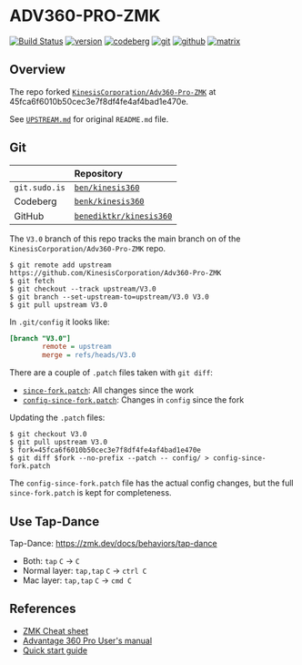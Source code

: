 # ADV360-PRO-ZMK

[![Build Status](https://jenkins.sudo.is/buildStatus/icon?job=ben%2Fkinesis360%2Fmain&style=flat-square)](https://jenkins.sudo.is/job/ben/job/kinesis360/job/main/)
[![version](https://jenkins.sudo.is/buildStatus/icon?job=ben%2Fkinesis360%2Fmain&style=flat-square&status=%24%7Bdescription%7D&subject=version&build=lastStable&color=blue)](https://git.sudo.is/ben/kinesis360/packages)
[![codeberg](https://www.sudo.is/readmes/codeberg.svg)](https://codeberg.org/ben/kinesis360)
[![git](https://www.sudo.is/readmes/git.sudo.is-ben.svg)](https://git.sudo.is/ben/kinesis360)
[![github](https://www.sudo.is/readmes/github-benediktkr.svg)](https://github.com/benediktkr/kinesis360)
[![matrix](https://www.sudo.is/readmes/matrix-ben-sudo.is.svg)](https://matrix.to/#/@ben:sudo.is)

## Overview

The repo forked [`KinesisCorporation/Adv360-Pro-ZMK`](https://github.com/KinesisCorporation/Adv360-Pro-ZMK)
at 45fca6f6010b50cec3e7f8df4fe4af4bad1e470e.

See [`UPSTREAM.md`](UPSTREAM.md) for original `README.md` file.

## Git

|               | Repository
|:--------------|:---------------
| `git.sudo.is` | [`ben/kinesis360`](https://git.sudo.is/ben/kinesis360)
| Codeberg      | [`benk/kinesis360`](https://codeberg.org/benk/kinesis360)
| GitHub        | [`benediktkr/kinesis360`](https://github.com/benediktkr/kinesis360)


The `V3.0` branch of this repo tracks the main branch on of the `KinesisCorporation/Adv360-Pro-ZMK` repo.

```console
$ git remote add upstream https://github.com/KinesisCorporation/Adv360-Pro-ZMK
$ git fetch
$ git checkout --track upstream/V3.0
$ git branch --set-upstream-to=upstream/V3.0 V3.0
$ git pull upstream V3.0
```

In `.git/config` it looks like:

```ini
[branch "V3.0"]
        remote = upstream
        merge = refs/heads/V3.0
```

There are a couple of `.patch` files taken with `git diff`:

- [`since-fork.patch`](since-fork.patch): All changes since the work
- [`config-since-fork.patch`](config-since-fork.patch): Changes in `config` since the fork

Updating the `.patch` files:

```console
$ git checkout V3.0
$ git pull upstream V3.0
$ fork=45fca6f6010b50cec3e7f8df4fe4af4bad1e470e
$ git diff $fork --no-prefix --patch -- config/ > config-since-fork.patch
```

The `config-since-fork.patch` file has the actual config changes, but the
full `since-fork.patch` is kept for completeness.

## Use Tap-Dance

Tap-Dance: https://zmk.dev/docs/behaviors/tap-dance

 * Both: `tap` `C` -> `C`
 * Normal layer: `tap,tap` `C` -> `ctrl C`
 * Mac layer:    `tap,tap` `C` -> `cmd C`

## References

- [ZMK Cheat sheet](https://peccu.github.io/zmk-cheat-sheet/)
- [Advantage 360 Pro User's manual](manuals/manual.pdf)
- [Quick start guide](manuals/quick_start.pdf)

